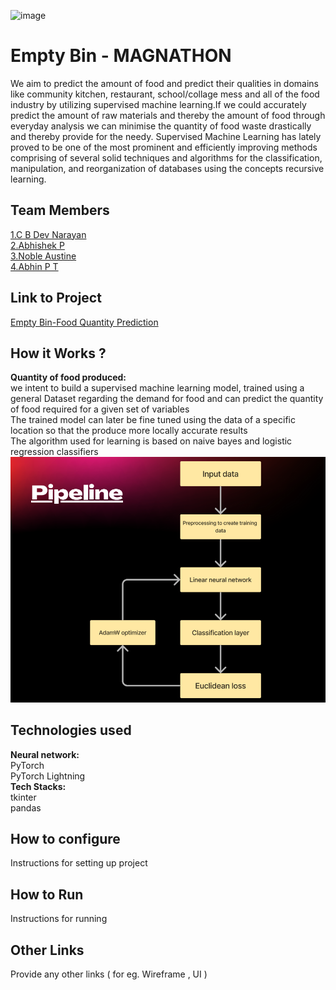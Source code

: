 ![image](./assets/banner.png)


# Empty Bin - MAGNATHON
 We aim to predict the amount of food and predict their qualities in domains like 
community kitchen, restaurant, school/collage mess and all of the food industry by utilizing 
supervised machine learning.If we could accurately predict the amount of raw materials and thereby the amount of food through
everyday analysis we can minimise the quantity of food waste drastically and thereby 
provide for the needy.
Supervised Machine Learning has lately proved to be one of the most prominent and
efficiently improving methods comprising of several solid techniques and algorithms for
the classification, manipulation, and reorganization of databases using the concepts
recursive learning.

## Team Members
[1.C B Dev Narayan](https://github.com/DeVcB13d)   
[2.Abhishek P](https://github.com/Abhishek0075)   
[3.Noble Austine](https://github.com/nobleaustine)   
[4.Abhin P T](https://github.com/abhin2002)   

## Link to Project
[Empty Bin-Food Quantity Prediction](https://github.com/abhin2002/Food_Quantity_Prediction)

## How it Works ?
**Quantity of food produced:**<br />
we intent to build a supervised machine learning model, trained using a general
Dataset regarding the demand for food and can predict the quantity of food
required for a given set of variables<br />
The trained model can later be fine tuned using the data of a specific location so
that the produce more locally accurate results<br />
The algorithm used for learning is based on naive bayes and logistic regression
classifiers
![image](https://github.com/abhin2002/magnathon-Hello-World/blob/main/pipeline.png)

## Technologies used
**Neural network:**<br />
      PyTorch<br />
      PyTorch Lightning<br />
**Tech Stacks:**<br />
      tkinter<br />
      pandas<br />

## How to configure
Instructions for setting up project

## How to Run
Instructions for running

## Other Links
Provide any other links ( for eg. Wireframe , UI )
